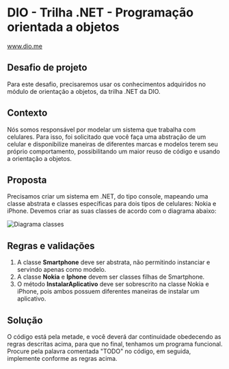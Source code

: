 # DIO - Trilha .NET - Programação orientada a objetos
www.dio.me

## Desafio de projeto
Para este desafio,  precisaremos usar os conhecimentos adquiridos no módulo de orientação a objetos, da trilha .NET da DIO.

## Contexto
Nós somos responsável por modelar um sistema que trabalha com celulares. Para isso, foi solicitado que você faça uma abstração de um celular e disponibilize maneiras de diferentes marcas e modelos terem seu próprio comportamento, possibilitando um maior reuso de código e usando a orientação a objetos.

## Proposta
Precisamos criar um sistema em .NET, do tipo console, mapeando uma classe abstrata e classes específicas para dois tipos de celulares: Nokia e iPhone. 
Devemos criar as suas classes de acordo com o diagrama abaixo:

![Diagrama classes](Imagens/diagrama.png)

## Regras e validações
1. A classe **Smartphone** deve ser abstrata, não permitindo instanciar e servindo apenas como modelo.
2. A classe **Nokia** e **Iphone** devem ser classes filhas de Smartphone.
3. O método **InstalarAplicativo** deve ser sobrescrito na classe Nokia e iPhone, pois ambos possuem diferentes maneiras de instalar um aplicativo.

## Solução
O código está pela metade, e você deverá dar continuidade obedecendo as regras descritas acima, para que no final, tenhamos um programa funcional. Procure pela palavra comentada "TODO" no código, em seguida, implemente conforme as regras acima.
